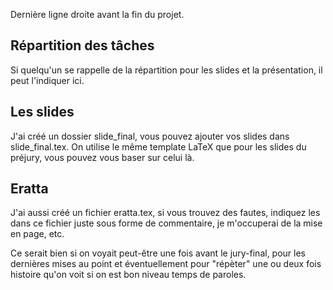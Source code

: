 Dernière ligne droite avant la fin du projet.

Répartition des tâches
----------------------
Si quelqu'un se rappelle de la répartition pour les slides et la présentation, il peut
l'indiquer ici.

Les slides
----------
J'ai créé un dossier slide\_final, vous pouvez ajouter vos slides dans slide\_final.tex. 
On utilise le même template LaTeX que pour les slides du préjury, vous pouvez vous baser sur
celui là.

Eratta
------
J'ai aussi créé un fichier eratta.tex, si vous trouvez des fautes, indiquez les dans ce fichier juste
sous forme de commentaire, je m'occuperai de la mise en page, etc.

Ce serait bien si on voyait peut-être une fois avant le jury-final, pour les dernières mises
au point et éventuellement pour "répèter" une ou deux fois histoire qu'on voit si on est bon
niveau temps de paroles.
